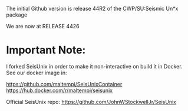 The initial Github version is release 44R2 of the CWP/SU:Seismic Un*x package

We are now at RELEASE 4426

### 
# Important Note:
I forked SeisUnix in order to make it non-interactive on build it in Docker. See our docker image in: 

https://github.com/maltempi/SeisUnixContainer
https://hub.docker.com/r/maltempi/seisunix

Official SeisUnix repo:
https://github.com/JohnWStockwellJr/SeisUnix
###
